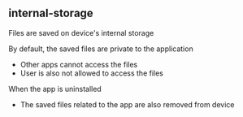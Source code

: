 ## internal-storage

Files are saved on device's internal storage

By default, the saved files are private to the application
- Other apps cannot access the files
- User is also not allowed to access the files

When the app is uninstalled
- The saved files related to the app are also removed from device